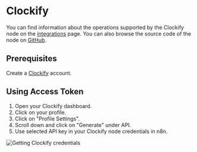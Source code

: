 # Clockify

You can find information about the operations supported by the Clockify node on the [integrations](https://n8n.io/integrations/n8n-nodes-base.clockifyTrigger) page. You can also browse the source code of the node on [GitHub](https://github.com/n8n-io/n8n/tree/master/packages/nodes-base/nodes/Clockify).

## Prerequisites

Create a [Clockify](https://www.clockify.com/) account.

## Using Access Token

1. Open your Clockify dashboard.
2. Click on your profile.
3. Click on "Profile Settings".
4. Scroll down and click on "Generate" under API.
5. Use selected API key in your Clockify node credentials in n8n.


![Getting Clockify credentials](./using-access-token.gif)
